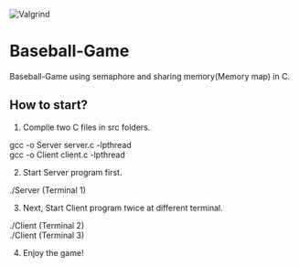 ![Valgrind](https://github.com/99002621/AmazonBooks/workflows/Valgrind/badge.svg?branch=master)

# Baseball-Game
Baseball-Game using semaphore and sharing memory(Memory map) in C.

## How to start?

1) Complie two C files in src folders.

gcc -o Server server.c -lpthread</br>
gcc -o Client client.c -lpthread

2) Start Server program first.

./Server (Terminal 1)

3) Next, Start Client program twice at different terminal.

./Client (Terminal 2)</br>
./Client (Terminal 3)

4) Enjoy the game!
